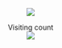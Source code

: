 
<p align="center">
  <img src="https://s11.gifyu.com/images/SgfUS.gif" >
</p> 

 <!--![Snake animation](https://github.com/joaoplay16/joaoplay16/blob/output/contributions.svg) -->

<p align="center"> 
  Visiting count<br>
  <img src="https://profile-counter.glitch.me/joaoplay16/count.svg" />
</p>
